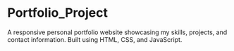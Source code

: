 # Portfolio_Project
A responsive personal portfolio website showcasing my skills, projects, and contact information. Built using HTML, CSS, and JavaScript.
